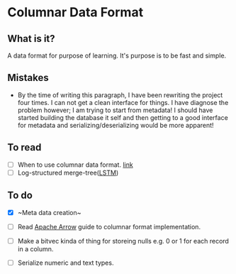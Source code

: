 # Columnar Data Format

## What is it?
A data format for purpose of learning. It's purpose is to be fast and simple.

## Mistakes
- By the time of writing this paragraph, I have been rewriting the project four times. I can not get a clean interface for things. I have diagnose the problem however; I am trying to start from metadata! I should have started building the database it self and then getting to a good interface for metadata and serializing/deserializing would be more apparent!

## To read
- [ ] When to use columnar data format. [link](https://www.tinybird.co/blog-posts/when-to-use-columnar-database)
- [ ] Log-structured merge-tree([LSTM](https://en.wikipedia.org/wiki/Log-structured_merge-tree))

## To do
- [x] ~Meta data creation~
- [ ] Read [Apache Arrow](https://arrow.apache.org/docs/format/Columnar.html) guide to columnar format implementation.
- [ ] Make a bitvec kinda of thing for storeing nulls e.g. 0 or 1 for each record in a column.
- [ ] Serialize numeric and text types.


